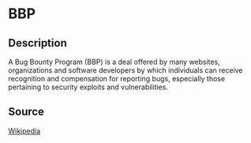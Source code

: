 # BBP

## Description

A Bug Bounty Program (BBP) is a deal offered by many websites, organizations and software developers by which individuals can receive recognition and compensation for reporting bugs, especially those pertaining to security exploits and vulnerabilities.

## Source

[Wikipedia](https://en.wikipedia.org/wiki/Bug_bounty_program)

